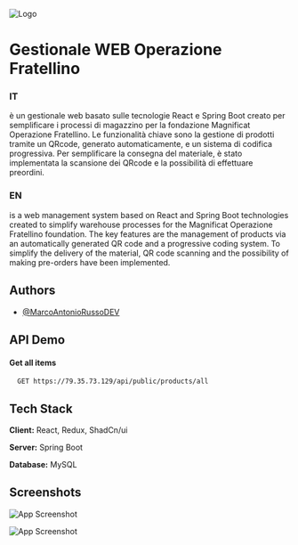 
![Logo](https://i0.wp.com/www.operazionefratellino.org/wp-content/uploads/2020/06/logo.png?fit=3290%2C1038&ssl=1)


# Gestionale WEB Operazione Fratellino

### IT
è un gestionale web basato sulle tecnologie React e Spring Boot creato per semplificare i processi di magazzino per la fondazione Magnificat Operazione Fratellino.
Le funzionalità chiave sono la gestione di prodotti tramite un QRcode, generato automaticamente, e un sistema di codifica progressiva.
Per semplificare la consegna del materiale, è stato implementata la scansione dei QRcode e la possibilità di effettuare preordini.

### EN
is a web management system based on React and Spring Boot technologies created to simplify warehouse processes for the Magnificat Operazione Fratellino foundation.
The key features are the management of products via an automatically generated QR code and a progressive coding system.
To simplify the delivery of the material, QR code scanning and the possibility of making pre-orders have been implemented.

## Authors

- [@MarcoAntonioRussoDEV](https://www.github.com/MarcoAntonioRussoDEV)


## API Demo

#### Get all items

```http
  GET https://79.35.73.129/api/public/products/all
```



## Tech Stack

**Client:** React, Redux, ShadCn/ui

**Server:** Spring Boot

**Database:** MySQL


## Screenshots

![App Screenshot](https://i.ibb.co/s9QmG0b/Screenshot-2025-01-07-182306.png)

![App Screenshot](https://i.ibb.co/hY6fvcX/Screenshot-2025-01-07-182410.png)
